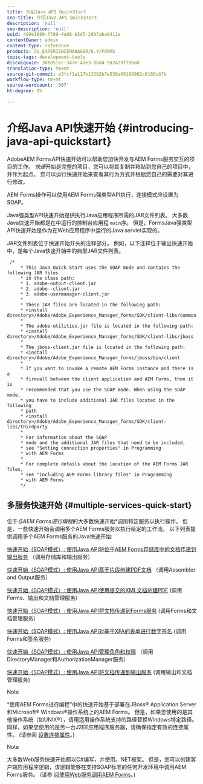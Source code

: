 ```yaml
---
title: 介绍Java API QuickStart
seo-title: 介绍Java API QuickStart
description: 'null'
seo-description: 'null'
uuid: 480e1809-f789-4ad8-b5d5-2d97aba8411a
contentOwner: admin
content-type: reference
products: SG_EXPERIENCEMANAGER/6.4/FORMS
topic-tags: development-tools
discoiquuid: 38fd51ec-347e-4ae3-86d4-9d2429f79bdd
translation-type: tm+mt
source-git-commit: e3fcf1a117b13392b7e530a09198982c6160cb7b
workflow-type: tm+mt
source-wordcount: '507'
ht-degree: 0%

---
```



# 介绍Java API快速开始 {#introducing-java-api-quickstart}

AdobeAEM FormsAPI快速开始可以帮助您加快开发与AEM Forms服务交互的项目的工作。 *快速*&#x200B;开始是完整的项目，您可以将其复制并粘贴到您自己的项目中，并作为起点。 您可以运行快速开始来查看其行为方式并根据您自己的需要对其进行修改。

AEM Forms操作可以使用AEM Forms强类型API执行，连接模式应设置为SOAP。

Java强类型API快速开始提供执行Java应用程序所需的JAR文件列表。 大多数Java快速开始都是在中运行的控制台应用程 `main`序。 但是，FormsJava强类型API快速开始是作为在Web应用程序中运行的Java servlet实现的。

JAR文件列表位于快速开始开头的注释部分。 例如，以下注释位于输出快速开始中，是每个Java快速开始中的典型JAR文件列表。

```as3
 /* 
     * This Java Quick Start uses the SOAP mode and contains the following JAR files 
     * in the class path: 
     * 1. adobe-output-client.jar 
     * 2. adobe--client.jar 
     * 3. adobe-usermanager-client.jar 
     * 
     * These JAR files are located in the following path: 
     * <install directory>/Adobe/Adobe_Experience_Manager_forms/SDK/client-libs/common 
     * 
     * The adobe-utilities.jar file is located in the following path: 
     * <install directory>/Adobe/Adobe_Experience_Manager_forms/SDK/client-libs/jboss 
     * 
     * The jboss-client.jar file is located in the following path: 
     * <install directory>/Adobe/Adobe_Experience_Manager_forms/jboss/bin/client 
     * 
     * If you want to invoke a remote AEM Forms instance and there is a 
     * firewall between the client application and AEM Forms, then it is  
     * recommended that you use the SOAP mode. When using the SOAP mode,  
     * you have to include additional JAR files located in the following  
     * path 
     * <install directory>/Adobe/Adobe_Experience_Manager_forms/SDK/client-libs/thirdparty 
     * 
     * For information about the SOAP  
     * mode and the additional JAR files that need to be included,  
     * see "Setting connection properties" in Programming  
     * with AEM Forms 
     * 
     * For complete details about the location of the AEM Forms JAR files,  
     * see "Including AEM Forms library files" in Programming  
     * with AEM Forms 
     */
```

## 多服务快速开始 {#multiple-services-quick-start}

位于*与AEM Forms进行编程*的大多数快速开始*调用特定服务以执行操作。 但是，一些快速开始会调用多个AEM Forms服务以执行给定的工作流。 以下列表提供调用多个AEM Forms服务的Java快速开始:

[快速开始（SOAP模式）: 使用Java API将位于AEM Forms存储库中的文档传递到输出服务](/help/forms/developing/output-service-java-api-quick.md#quick-start-soap-mode-passing-a-document-located-in-the-repository-to-the-output-service-using-the-java-api) （调用存储库和输出服务）

[快速开始（SOAP模式）: 使用Java API基于片段创建PDF文档](/help/forms/developing/output-service-java-api-quick.md#quick-start-soap-mode-creating-a-pdf-document-based-on-fragments-using-the-java-api) （调用Assembler and Output服务）

[快速开始（SOAP模式）: 使用Java API使用提交的XML文档创建PDF](/help/forms/developing/forms-service-api-quick-starts.md#quick-start-soap-mode-creating-pdf-documents-with-submitted-xml-data-using-the-java-api) (调用Forms、输出和文档管理服务)

[快速开始（SOAP模式）: 使用Java API将文档传递到Forms服务](/help/forms/developing/forms-service-api-quick-starts.md#quick-start-soap-mode-passing-documents-to-the-forms-service-using-the-java-api) (调用Forms和文档管理服务)

[快速开始（SOAP模式）: 使用Java API对基于XFA的表单进行数字签名](/help/forms/developing/signature-service-java-api-quick.md#quick-start-soap-mode-digitally-signing-a-xfa-based-form-using-the-java-api) (调用Forms和签名服务)

[快速开始（SOAP模式）: 使用Java API管理角色和权限](/help/forms/developing/user-manager-java-api-quick.md#quick-start-soap-mode-managing-roles-and-permissions-using-the-java-api) （调用DirectoryManager和AuthorizationManager服务）

[快速开始（SOAP模式）: 使用Java API将文档传递到输出服务](/help/forms/developing/output-service-java-api-quick.md#quick-start-soap-mode-passing-documents-to-the-output-service-using-the-java-api) (调用输出和文档管理服务)

>[!NOTE]
>
>“使用AEM Forms进行编程”中的快速开始基于部署在JBoss® Application Server和Microsoft® Windows®操作系统上的AEM Forms。 但是，如果您使用的是其他操作系统（如UNIX®），请用适用操作系统支持的路径替换Windows特定路径。 同样，如果您使用的是另一台J2EE应用程序服务器，请确保指定有效的连接属性。 (请参阅 [设置连接属性](/help/forms/developing/invoking-aem-forms-using-java.md#setting-connection-properties)。)

>[!NOTE]
>
>大多数Web服务快速开始都以C#编写，并使用。NET框架。 但是，您可以创建客户端应用程序逻辑，该逻辑能够在支持SOAP标准的任何开发环境中调用AEM Forms服务。 (请参 [阅使用Web服务调用AEM Forms](/help/forms/developing/invoking-aem-forms-using-web.md#invoking-aem-forms-using-web-services)。)

